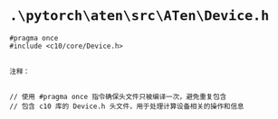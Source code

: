 # `.\pytorch\aten\src\ATen\Device.h`

```
#pragma once
#include <c10/core/Device.h>


注释：


// 使用 #pragma once 指令确保头文件只被编译一次，避免重复包含
// 包含 c10 库的 Device.h 头文件，用于处理计算设备相关的操作和信息
```